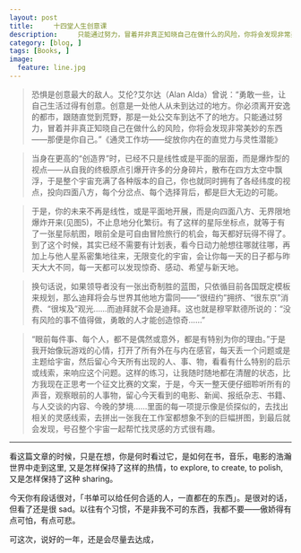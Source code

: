 ```yaml
---
layout: post  
title:     十四堂人生创意课 
description:     只能通过努力，冒着并非真正知晓自己在做什么的风险，你将会发现非常美妙的东西——那便是你自己。
category: [blog, ]  
tags: [Books, ]  
image:
  feature: line.jpg
---
```



> 恐惧是创意最大的敌人。艾伦?艾尔达（Alan Alda）曾说：“勇敢一些，让自己生活过得有创意。创意是一处他人从未到达过的地方。你必须离开安逸的都市，跟随直觉到荒野，那是一处公交车到达不了的地方。只能通过努力，冒着并非真正知晓自己在做什么的风险，你将会发现非常美妙的东西——那便是你自己。”《通灵工作坊——绽放你内在的直觉力与灵性潜能》

> 当身在更高的“创造界”时，已经不只是线性或是平面的层面，而是爆炸型的视点——从自我的终极原点引爆开许多的分身碎片，散布在四方太空中飘浮，于是整个宇宙充满了各种版本的自己，你也就同时拥有了各经纬度的视点，投向四面八方，每个分岔点、每个选择背后，都是巨大无边的可能。

> 于是，你的未来不再是线性，或是平面地开展，而是向四面八方、无界限地爆炸开来(见图5)，不止息地分化繁衍。有了这样的星际坐标点，就等于有了一张星际航图，眼前全是可自由冒险旅行的机会，每天都好玩得不得了。到了这个时候，其实已经不需要有计划表，看今日动力舱想往哪就往哪，再加上与他人星系密集地往来，无限变化的宇宙，会让你每一天的日子都与昨天大大不同，每一天都可以发现惊奇、感动、希望与新天地。

> 换句话说，如果领导者没有一张出奇制胜的蓝图，只依循目前各国既定模板来规划，那么迪拜将会与世界其他地方雷同——“很纽约”拥挤、“很东京”消费、“很埃及”观光……而迪拜就不会是迪拜。这也就是穆罕默德所说的：“没有风险的事不值得做，勇敢的人才能创造惊奇……”

> “眼前每件事、每个人，都不是偶然或意外，都是有特别为你的理由。”于是我开始像玩游戏的心情，打开了所有外在与内在感官，每天丢一个问题或是主题给宇宙，然后留心今天所有出现的人、事、物，看看有什么特别的启示或线索，来响应这个问题。这样的练习，让我随时随地都在清醒的状态，比方我现在正思考一个征文比赛的文案，于是，今天一整天便仔细聆听所有的声音，观察眼前的人事物，留心今天看到的电影、新闻、报纸杂志、书籍、与人交谈的内容、今晚的梦境……里面的每一项提示像是侦探似的，去找出相关的灵感线索，去拼出一张我在工作室都想象不到的巨幅拼图，到最后就会发现，号召整个宇宙一起帮忙找灵感的方式很有趣。

***
看这篇文章的时候，只是在想，你是何时看过它，是如何在书，音乐，电影的浩瀚世界中走到这里, 又是怎样保持了这样的热情，to explore, to create, to polish, 又是怎样保持了这种 sharing。

今天你有段话很对，「书单可以给任何合适的人，一直都在的东西」。是很对的话，但看了还是很 sad。以往有个习惯，不是非我不可的东西，我都不要——傲娇得有点可怕，有点可悲。

可这次，说好的一年，还是会尽量去达成，
